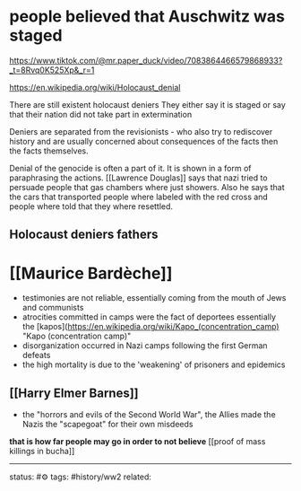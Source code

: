 # people believed that Auschwitz was staged

https://www.tiktok.com/@mr.paper_duck/video/7083864466579868933?_t=8Rvq0K525Xp&_r=1

https://en.wikipedia.org/wiki/Holocaust_denial

There are still existent holocaust deniers
They either say it is staged or say that their nation did not take part in extermination

Deniers are separated from the revisionists - who also try to rediscover history and are usually concerned about consequences of the facts then the facts themselves.

Denial of the genocide is often a part of it. It is shown in a form of paraphrasing the actions. 
[[Lawrence Douglas]] says that nazi tried to persuade people that gas chambers where just showers.
Also he says that the cars that transported people where labeled with the red cross and people where told that they where resettled.

## Holocaust deniers fathers

# [[Maurice Bardèche]]
 - testimonies are not reliable, essentially coming from the mouth of Jews and communists
 - atrocities committed in camps were the fact of deportees essentially the [kapos](https://en.wikipedia.org/wiki/Kapo_(concentration_camp) "Kapo (concentration camp)"
 - disorganization occurred in Nazi camps following the first German defeats
 - the high mortality is due to the 'weakening' of prisoners and epidemics

## [[Harry Elmer Barnes]]
 - the "horrors and evils of the Second World War", the Allies made the Nazis the "scapegoat" for their own misdeeds

**that is how far people may go in order to not believe**
[[proof of mass killings in bucha]]

---
status: #⚙️ 
tags: #history/ww2 
related: 